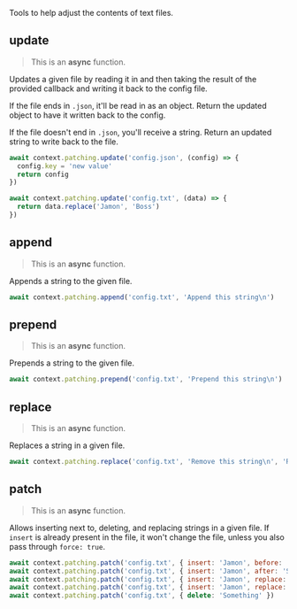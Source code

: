 Tools to help adjust the contents of text files.

## update

> This is an **async** function.

Updates a given file by reading it in and then taking the result of the provided callback and writing it back to the config file.

If the file ends in `.json`, it'll be read in as an object. Return the updated object to have it written back to the config.

If the file doesn't end in `.json`, you'll receive a string. Return an updated string to write back to the file.

```js
await context.patching.update('config.json', (config) => {
  config.key = 'new value'
  return config
})

await context.patching.update('config.txt', (data) => {
  return data.replace('Jamon', 'Boss')
})
```

## append

> This is an **async** function.

Appends a string to the given file.

```js
await context.patching.append('config.txt', 'Append this string\n')
```

## prepend

> This is an **async** function.

Prepends a string to the given file.

```js
await context.patching.prepend('config.txt', 'Prepend this string\n')
```

## replace

> This is an **async** function.

Replaces a string in a given file.

```js
await context.patching.replace('config.txt', 'Remove this string\n', 'Replace with this string\n')
```

## patch

> This is an **async** function.

Allows inserting next to, deleting, and replacing strings in a given file. If `insert` is already present in the file, it won't change the file, unless you also pass through `force: true`.

```js
await context.patching.patch('config.txt', { insert: 'Jamon', before: 'Something else' })
await context.patching.patch('config.txt', { insert: 'Jamon', after: 'Something else' })
await context.patching.patch('config.txt', { insert: 'Jamon', replace: 'Something else' })
await context.patching.patch('config.txt', { insert: 'Jamon', replace: 'Something else', force: true })
await context.patching.patch('config.txt', { delete: 'Something' })
```
